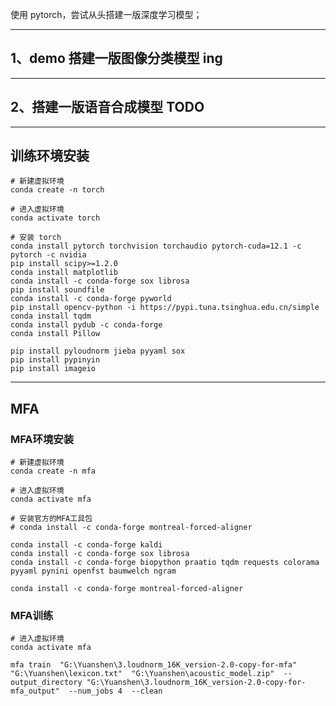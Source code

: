使用 pytorch，尝试从头搭建一版深度学习模型；

---

## 1、demo 搭建一版图像分类模型 ing

---

## 2、搭建一版语音合成模型 TODO

---

## 训练环境安装

```shell
# 新建虚拟环境
conda create -n torch
```

```shell
# 进入虚拟环境
conda activate torch
```

```shell
# 安装 torch
conda install pytorch torchvision torchaudio pytorch-cuda=12.1 -c pytorch -c nvidia
pip install scipy>=1.2.0
conda install matplotlib
conda install -c conda-forge sox librosa
pip install soundfile
conda install -c conda-forge pyworld
pip install opencv-python -i https://pypi.tuna.tsinghua.edu.cn/simple
conda install tqdm
conda install pydub -c conda-forge
conda install Pillow

pip install pyloudnorm jieba pyyaml sox
pip install pypinyin
pip install imageio
```

---

## MFA

### MFA环境安装

```shell
# 新建虚拟环境
conda create -n mfa
```

```shell
# 进入虚拟环境
conda activate mfa
```

```shell
# 安装官方的MFA工具包
# conda install -c conda-forge montreal-forced-aligner

conda install -c conda-forge kaldi 
conda install -c conda-forge sox librosa
conda install -c conda-forge biopython praatio tqdm requests colorama pyyaml pynini openfst baumwelch ngram

conda install -c conda-forge montreal-forced-aligner
```

### MFA训练
```shell
# 进入虚拟环境
conda activate mfa
```

```shell
mfa train  "G:\Yuanshen\3.loudnorm_16K_version-2.0-copy-for-mfa"  "G:\Yuanshen\lexicon.txt"  "G:\Yuanshen\acoustic_model.zip"  --output_directory "G:\Yuanshen\3.loudnorm_16K_version-2.0-copy-for-mfa_output"  --num_jobs 4  --clean
```